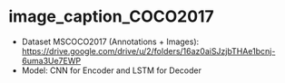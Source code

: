 # image_caption_COCO2017
- Dataset MSCOCO2017 (Annotations + Images): https://drive.google.com/drive/u/2/folders/16az0aiSJzjbTHAe1bcnj-6uma3Ue7EWP
- Model: CNN for Encoder and LSTM for Decoder
